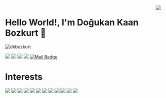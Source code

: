 <img align='right' src="https://github-readme-stats.vercel.app/api?username=dkbozkurt&show_icons=true">

# Hello World!, I'm Doğukan Kaan Bozkurt 👋
<p align="left"> <img src="https://komarev.com/ghpvc/?username=dkbozkurt" alt="dkbozkurt" /> </p>

[![](https://img.shields.io/badge/website-%230077B5.svg?&style=for-the-badge&logo=google&color=white)](https://www.linkedin.com/in/dkbozkurt/)
[![](https://img.shields.io/badge/linkedin-%230077B5.svg?&style=for-the-badge&logo=linkedin&logoColor=white)](https://www.linkedin.com/in/dkbozkurt/)
[![](https://img.shields.io/badge/twitter-%231DA1F2.svg?&style=for-the-badge&logo=twitter&logoColor=white)](https://www.twitter.com/dkbozkurt)
[![](https://img.shields.io/badge/instagram-%23E4405F.svg?&style=for-the-badge&logo=instagram&logoColor=white)](https://www.instagram.com/dkbozkurt/)
[![Mail Badge](https://img.shields.io/badge/dkaanbozkurt@gmail.com-c14438?style=for-the-badge&logo=Gmail&logoColor=white&link=mailto:dkaanbozkurt@gmail.com)](mailto:dkaanbozkurt@gmail.com)

# Interests
[![](https://img.shields.io/badge/C%23-cD1?style=for-the-badge&logo=C%20Sharp&color=purple)](https://www.linkedin.com/in/dkbozkurt/)
[![](https://img.shields.io/badge/.Net-cD1?style=for-the-badge&logo=.Net&color=purple)]()
[![](https://img.shields.io/badge/Unity-cD1?style=for-the-badge&logo=Unity&color=black)]()
[![](https://img.shields.io/badge/JavaScript-cD1?style=for-the-badge&logo=JavaScript&color=yellow)]()
[![](http://img.shields.io/badge/C++-cD1?style=for-the-badge&logo=C%2B%2B&color=blue)]()
[![](https://img.shields.io/badge/python-cD1?style=for-the-badge&logo=python&color=yellow)]()
[![](https://img.shields.io/badge/SciPy-cD1?style=for-the-badge&logo=SciPy&color=darkblue)]()
[![](https://img.shields.io/badge/pytorch-cD1?style=for-the-badge&logo=Pytorch&color=white)]()
[![](https://img.shields.io/badge/NumPy-cD1?style=for-the-badge&logo=NumPy&color=darkblue)]()
[![](https://img.shields.io/badge/C-cD1?style=for-the-badge&logo=C&color=grey)]()
[![](https://img.shields.io/badge/Octave-cD1?style=for-the-badge&logo=Octave&color=orange)]()
[![](https://img.shields.io/badge/Photoshop-cD1?style=for-the-badge&logo=Adobe%20Photoshop&color=white)]()
